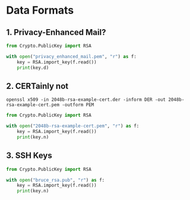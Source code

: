 # Data Formats

## 1. Privacy-Enhanced Mail?

```python
from Crypto.PublicKey import RSA

with open("privacy_enhanced_mail.pem", "r") as f:
    key = RSA.import_key(f.read())
    print(key.d)
```

## 2. CERTainly not

```shell
openssl x509 -in 2048b-rsa-example-cert.der -inform DER -out 2048b-rsa-example-cert.pem -outform PEM
```

```python
from Crypto.PublicKey import RSA

with open("2048b-rsa-example-cert.pem", "r") as f:
    key = RSA.import_key(f.read())
    print(key.n)
```

## 3. SSH Keys

```python
from Crypto.PublicKey import RSA

with open("bruce_rsa.pub", "r") as f:
    key = RSA.import_key(f.read())
    print(key.n)
```
